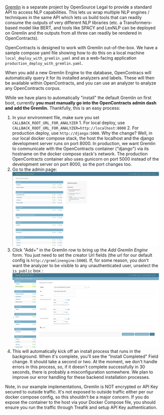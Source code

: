 [Gremlin](https://github.com/JSv4/GremlinEngine) is a separate project by OpenSource Legal to provide a standard API to
access NLP capabilities. This lets us wrap multiple NLP engines / techniques in the same API which lets us build tools
that can readily consume the outputs of very different NLP libraries (etc. a Transformers-based
model like BERT, and tools like SPACY and LexNLP can be deployed on Gremlin and the outputs from all three can
readily be rendered in OpenContracts).

OpenContracts is designed to work with Gremlin out-of-the-box. We have a sample compose yaml file showing how to do
this on a local machine `local_deploy_with_gremlin.yaml` and as a web-facing application
`production_deploy_with_gremlin.yaml`.

When you add a new Gremlin Engine to the database, OpenContracs will automatically query it for its installed
analyzers and labels. These will then be available within OpenContracts, and you can use an analyzer to analyze
any OpenContracts corpus.

While we have plans to automatically "install" the default Gremlin on first boot, currently **you must manually go
into the OpenContracts admin dash and add the Gremlin.** Thankfully, this is an easy process:

1. In your environment file, make sure you set `CALLBACK_ROOT_URL_FOR_ANALYZER`
       1. For local deploy, use `CALLBACK_ROOT_URL_FOR_ANALYZER=http://localhost:8000`
       2. For production deploy, use `http://django:5000`. Why the change? Well, in our local
          docker compose stack, the host the localhost and the django development server runs on port 8000. In
          production, we want Gremlin to communicate with the OpenContracts container ("django") via its
          hostname on the docker compose stack's network. The production OpenContracts container also uses
          gunicorn on port 5000 instead of the development server on port 8000, so the port changes too.
2. Go to the admin page:
   ![](../assets/images/screenshots/Main_Admin_Page.png)
3. Click "Add+" in the Gremlin row to bring up the *Add Gremlin Engine* form. You just need to set the creator
   Url fields (the url for our default config is `http://gremlinengine:5000`). If, for some reason, you don't want
   the analyzer to be visible to any unauthenticated user, unselect the `is_public` box :
   ![](../assets/images/screenshots/Add_Gremlin_Form.png)
4. This will automatically kick off an install process that runs in the background. When it's complete, you'll see the
   "Install Completed" Field change. It should take a second or two. At the moment, we don't handle errors in this
   process, so, if it doesn't complete successfully in 30 seconds, there is probably a misconfiguration somewhere. We
   plan to improve our error handling for these backend installation processes.

Note, in our example implementations, Gremlin is NOT encrypted or API Key secured to outside traffic. It's not exposed
to outside traffic either per our docker compose config, so this shouldn't be a major concern. If you do expose the
container to the host via your Docker Compose file, you should ensure you run the traffic through Treafik and setup
API Key authentication.
